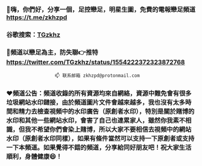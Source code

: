 ### 👋嗨，你們好，分享一個，足控戀足，明星生圖，免費的電報戀足頻道  https://t.me/zkhzpd
### 谷歌搜索：[TGzkhz]([https://github.com/freefq/tutorials](https://www.google.com/search?q=TGzkhz&oq=TGzkhz&aqs=chrome..69i57j0i546l4j69i60l3.2683j0j7&sourceid=chrome&ie=UTF-8))  
### 🫰頻道以戀足為主，防失聯👉推特 https://twitter.com/TGzkhz/status/1554222372323872768
                      📫 联系邮箱 zkhzpd@protonmail.com
### ❤️頻道公告：頻道收錄的所有資源均來自網絡，資源中難免會有很多垃圾網站水印鏈接，由於頻道圖片文件會越來越多，我也沒有太多時間和精力去檢查視頻中的水印廣告（原創者水印），特別是關於賭博的水印和其他一些網站水印，會害了自己也連累家人，雖然你我素不相識，但我不希望你們會染上賭博，所以大家不要相信去視頻中的網站水印（原創者水印同樣），如果有條件當然可以支持一下原創者或支持一下本頻道。如果覺得不錯的頻道，分享給同好朋友吧！祝大家生活順利，身體健康😄！
  

